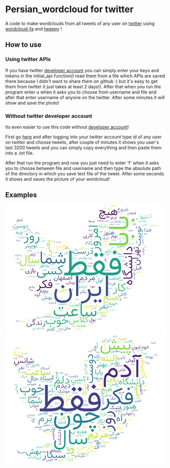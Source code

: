 # Persian_wordcloud for twitter
A code to make wordclouds from all tweets of any user on [twitter](twitter.com) using [wordcloud-fa](https://github.com/alihoseiny/word_cloud_fa) and [tweepy](https://github.com/tweepy/tweepy) !

## How to use
### Using twitter APIs
If you have twitter [developer account](https://developer.twitter.com) you can simply enter your keys and tokens in the initial_api function(I read them from a file which APIs are saved there because I didn't want to share them on github :) but it's easy to get them from twitter it just takes at least 2 days!). After that when you run the program enter u when it asks you to choose from username and file and after that enter username of anyone on the twitter. After some minutes it will show and save the photo!

### Without twitter developer account 
Its even easier to use this code without [developer account](https://developer.twitter.com)!

First go [here](https://allmytweets.net) and after logging into your twitter account type id of any user on twitter and choose tweets, after couple of minutes it shows you user's last 3200 tweets and you can simply copy everything and then paste them into a .txt file.

After that run the program and now you just need to enter 'f' when it asks you to choose between file and username and then type the absolute path of the directory in which you save text file of the tweet. After some seconds it shows and saves the picture of your wordcloud!

## Examples

![Example of wordcloud](Images/2020-03-01-04-12_photo.png)
![Example of wordcloud](Images/2020-03-01-04-16_photo.png)
 



